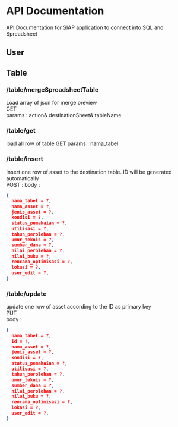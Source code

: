 # API Documentation
API Documentation for SIAP application to connect into SQL and Spreadsheet

## User

## Table

### /table/mergeSpreadsheetTable
Load array of json for merge preview  
GET   
params : action& destinationSheet& tableName  

### /table/get
load all row of table
GET
params : nama_tabel

### /table/insert 
Insert one row of asset to the destination table. ID will be generated automatically  
POST  :
body :  
```json
{
  nama_tabel = ?,
  nama_asset = ?,
  jenis_asset = ?,
  kondisi = ?,
  status_pemakaian = ?,
  utilisasi = ?,
  tahun_perolehan = ?,
  umur_teknis = ?,
  sumber_dana = ?,
  nilai_perolehan = ?,
  nilai_buku = ?,
  rencana_optimisasi = ?,
  lokasi = ?,
  user_edit = ?,
}
```

### /table/update
update one row of asset according to the ID as primary key  
PUT  
body :  
```json
{
  nama_tabel = ?,
  id = ?,
  nama_asset = ?,
  jenis_asset = ?,
  kondisi = ?,
  status_pemakaian = ?,
  utilisasi = ?,
  tahun_perolehan = ?,
  umur_teknis = ?,
  sumber_dana = ?,
  nilai_perolehan = ?,
  nilai_buku = ?,
  rencana_optimisasi = ?,
  lokasi = ?,
  user_edit = ?,
}
```
